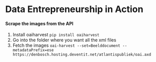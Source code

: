 # Data Entrepreneurship in Action

#### Scrape the images from the API
1. Install oaiharvest `pip install oaiharvest`
2. Go into the folder where you want all the xml files
3. Fetch the images `oai-harvest --set=Beelddocument --metadataPrefix=ese https://denbosch.hosting.deventit.net/atlantispubliek/oai.axd`
